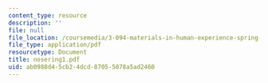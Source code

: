 ```yaml
---
content_type: resource
description: ''
file: null
file_location: /coursemedia/3-094-materials-in-human-experience-spring-2004/ab0988d45cb24dcd87055078a5ad2460_nosering1.pdf
file_type: application/pdf
resourcetype: Document
title: nosering1.pdf
uid: ab0988d4-5cb2-4dcd-8705-5078a5ad2460
---
```


